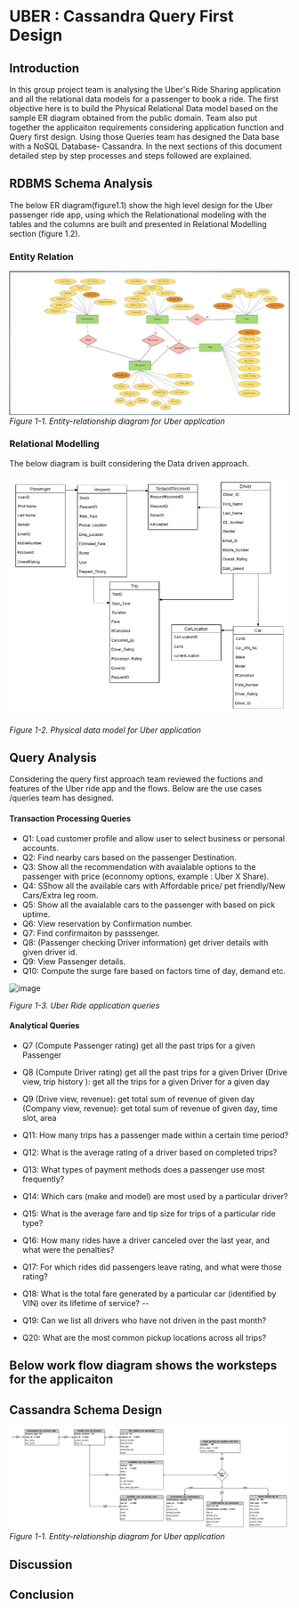 # UBER : Cassandra Query First Design

## Introduction
In this group project team is analysing the Uber's Ride Sharing application and all the relational data models for a passenger to book a ride. The first objective here is to build the Physical Relational Data model based on the sample ER diagram obtained from the public domain. Team also put together the applicaiton requirements considering application function and Query first design. Using those Queries team has designed the Data base with a NoSQL Database- Cassandra. 
In the next sections of this document detailed step by step processes and steps  followed are explained.

## RDBMS Schema Analysis
The below ER diagram(figure1.1) show the high level design for the Uber passenger ride app, using which the Relationational modeling with the tables and the columns are built and presented in Relational Modelling section (figure 1.2).
### Entity Relation

![alt text](images/uber_er.png)
_Figure 1-1. Entity-relationship diagram for Uber application_

### Relational Modelling
The below diagram is built considering the Data driven approach.

![alt text](images/uber_physical_design.png)

_Figure 1-2. Physical data model for Uber application_

## Query Analysis
Considering the query first approach team reviewed the fuctions and features of the Uber ride app and the flows. 
Below are the use cases /queries team has designed. 

#### Transaction Processing Queries

- Q1: Load customer profile and allow user to select business or personal accounts.
- Q2: Find nearby cars based on the passenger Destination.
- Q3: Show all the recommendation with avaialable options to the passenger with price (econnomy options, example : Uber X Share).
- Q4: SShow  all the available cars with Affordable price/ pet friendly/New Cars/Extra leg room.
- Q5: Show all the avaialable cars to the passenger with based on pick uptime.
- Q6: View reservation by Confirmation number.
- Q7: Find confirmaiton by passsenger.
- Q8: (Passenger checking Driver information) get driver details with given driver id.
- Q9: View Passenger details.
- Q10: Compute the surge fare based on factors time of day, demand etc.

![image](https://github.com/ISM6562-Big-Data/TEAM_DATA_MINERS/assets/151387182/3c508cc2-874e-4167-9437-106a32642157)

_Figure 1-3. Uber Ride application queries_

#### Analytical Queries

- Q7 (Compute Passenger rating) get all the past trips for a given Passenger
- Q8 (Compute Driver rating) get all the past trips for a given Driver
  (Drive view, trip history ): get all the trips for a given Driver for a given day
- Q9 (Drive view, revenue): get total sum of revenue of given day
  (Company view, revenue): get total sum of revenue of given day, time slot, area

- Q11: How many trips has a passenger made within a certain time period?
- Q12: What is the average rating of a driver based on completed trips?
- Q13: What types of payment methods does a passenger use most frequently?
- Q14: Which cars (make and model) are most used by a particular driver?
- Q15: What is the average fare and tip size for trips of a particular ride type?
- Q16: How many rides have a driver canceled over the last year, and what were the penalties?
- Q17: For which rides did passengers leave rating, and what were those rating?
- Q18: What is the total fare generated by a particular car (identified by VIN) over its lifetime of service? --
- Q19: Can we list all drivers who have not driven in the past month?
- Q20: What are the most common pickup locations across all trips?
## Below work flow diagram shows the worksteps for the applicaiton

## Cassandra Schema Design
![alt text](images/uber_cassandradesign.png)
_Figure 1-1. Entity-relationship diagram for Uber application_

## Discussion

## Conclusion
